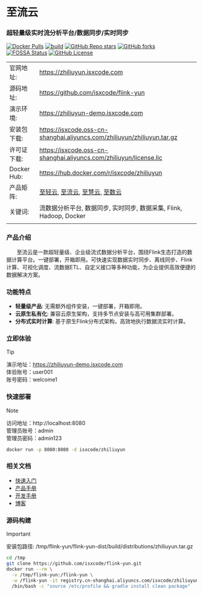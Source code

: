 # 至流云

### 超轻量级实时流分析平台/数据同步/实时同步

[![Docker Pulls](https://img.shields.io/docker/pulls/isxcode/zhiliuyun)](https://hub.docker.com/r/isxcode/zhiliuyun)
[![build](https://github.com/isxcode/flink-yun/actions/workflows/build-app.yml/badge.svg?branch=main)](https://github.com/isxcode/flink-yun/actions/workflows/build-app.yml)
[![GitHub Repo stars](https://img.shields.io/github/stars/isxcode/flink-yun)](https://github.com/isxcode/flink-yun)
[![GitHub forks](https://img.shields.io/github/forks/isxcode/flink-yun)](https://github.com/isxcode/flink-yun/fork)
[![FOSSA Status](https://app.fossa.com/api/projects/git%2Bgithub.com%2Fisxcode%2Fflink-yun.svg?type=shield&issueType=license)](https://app.fossa.com/projects/git%2Bgithub.com%2Fisxcode%2Fflink-yun?ref=badge_shield&issueType=license)
[![GitHub License](https://img.shields.io/github/license/isxcode/flink-yun)](https://github.com/isxcode/flink-yun/blob/main/LICENSE)

|             |                                                                                                                                                         |
|-------------|---------------------------------------------------------------------------------------------------------------------------------------------------------|
| 官网地址:       | https://zhiliuyun.isxcode.com                                                                                                                           |
| 源码地址:       | https://github.com/isxcode/flink-yun                                                                                                                    |
| 演示环境:       | https://zhiliuyun-demo.isxcode.com                                                                                                                      |
| 安装包下载:      | https://isxcode.oss-cn-shanghai.aliyuncs.com/zhiliuyun/zhiliuyun.tar.gz                                                                                 |
| 许可证下载:      | https://isxcode.oss-cn-shanghai.aliyuncs.com/zhiliuyun/license.lic                                                                                      |
| Docker Hub: | https://hub.docker.com/r/isxcode/zhiliuyun                                                                                                              |
| 产品矩阵:       | [至轻云](https://zhiqingyun.isxcode.com), [至流云](https://zhiliuyun.isxcode.com), [至慧云](https://zhihuiyun.isxcode.com), [至数云](https://zhishuyun.isxcode.com) |
| 关键词:        | 流数据分析平台, 数据同步, 实时同步, 数据采集, Flink, Hadoop, Docker                                                                                                        |
|             |                                                                                                                                                         |

### 产品介绍

&nbsp;&nbsp;&nbsp;&nbsp;&nbsp;&nbsp;&nbsp;至流云是一款超轻量级、企业级流式数据分析平台，围绕Flink生态打造的数据计算平台。一键部署，开箱即用。可快速实现数据实时同步、离线同步、Flink计算、可视化调度、流数据ETL、自定义接口等多种功能，为企业提供高效便捷的数据解决方案。

### 功能特点

- **轻量级产品**: 无需额外组件安装，一键部署，开箱即用。
- **云原生私有化**: 兼容云原生架构，支持多节点安装与高可用集群部署。
- **分布式实时计算**: 基于原生Flink分布式架构，高效地执行数据流实时计算。

### 立即体验

> [!TIP]
> 演示地址：https://zhiliuyun-demo.isxcode.com </br>
> 体验账号：user001 </br>
> 账号密码：welcome1

### 快速部署

> [!NOTE]
> 访问地址：http://localhost:8080 <br/>
> 管理员账号：admin <br/>
> 管理员密码：admin123

```bash
docker run -p 8080:8080 -d isxcode/zhiliuyun
```

### 相关文档

- [快速入门](https://zhiliuyun.isxcode.com/zh/docs/zh/1/0)
- [产品手册](https://zhiliuyun.isxcode.com/zh/docs/zh/2/0)
- [开发手册](https://zhiliuyun.isxcode.com/zh/docs/zh/5/0)
- [博客](https://ispong.isxcode.com/tags/flink/)

### 源码构建

> [!IMPORTANT]
> 安装包路径: /tmp/flink-yun/flink-yun-dist/build/distributions/zhiliuyun.tar.gz

```bash
cd /tmp
git clone https://github.com/isxcode/flink-yun.git
docker run --rm \
  -v /tmp/flink-yun:/flink-yun \
  -w /flink-yun -it registry.cn-shanghai.aliyuncs.com/isxcode/zhiliuyun-build:amd-latest \
  /bin/bash -c "source /etc/profile && gradle install clean package"
```

